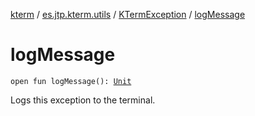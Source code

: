 [kterm](../../index.md) / [es.jtp.kterm.utils](../index.md) / [KTermException](index.md) / [logMessage](./log-message.md)

# logMessage

`open fun logMessage(): `[`Unit`](https://kotlinlang.org/api/latest/jvm/stdlib/kotlin/-unit/index.html)

Logs this exception to the terminal.

